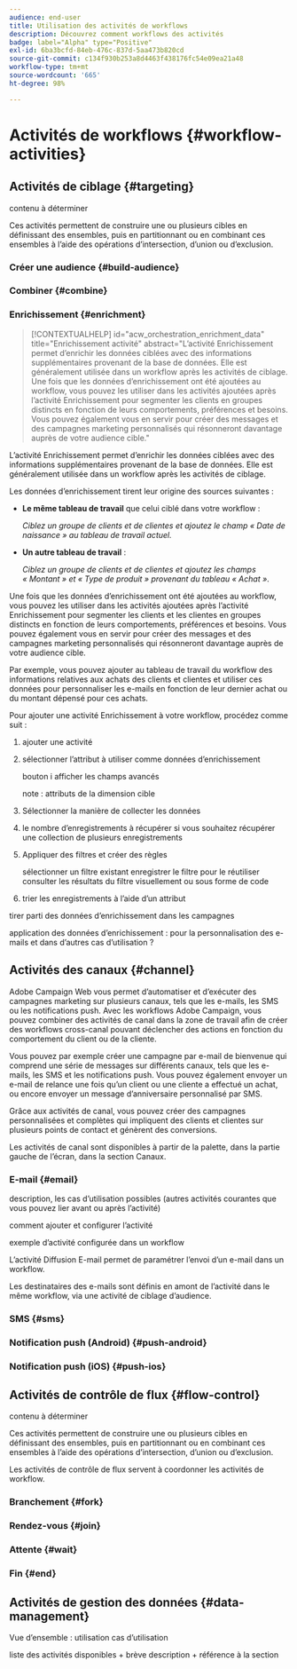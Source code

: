 ```yaml
---
audience: end-user
title: Utilisation des activités de workflows
description: Découvrez comment workflows des activités
badge: label="Alpha" type="Positive"
exl-id: 6ba3bcfd-84eb-476c-837d-5aa473b820cd
source-git-commit: c134f930b253a8d4463f438176fc54e09ea21a48
workflow-type: tm+mt
source-wordcount: '665'
ht-degree: 98%

---
```



# Activités de workflows {#workflow-activities}

## Activités de ciblage {#targeting}

contenu à déterminer

<!--à reformuler-->Ces activités permettent de construire une ou plusieurs cibles en définissant des ensembles, puis en partitionnant ou en combinant ces ensembles à l’aide des opérations d’intersection, d’union ou d’exclusion.

### Créer une audience {#build-audience}

### Combiner {#combine}

### Enrichissement {#enrichment}

>[!CONTEXTUALHELP]
>id="acw_orchestration_enrichment_data"
>title="Enrichissement activité"
>abstract="L’activité Enrichissement permet d’enrichir les données ciblées avec des informations supplémentaires provenant de la base de données. Elle est généralement utilisée dans un workflow après les activités de ciblage.<br/>Une fois que les données d’enrichissement ont été ajoutées au workflow, vous pouvez les utiliser dans les activités ajoutées après l’activité Enrichissement pour segmenter les clients en groupes distincts en fonction de leurs comportements, préférences et besoins. Vous pouvez également vous en servir pour créer des messages et des campagnes marketing personnalisés qui résonneront davantage auprès de votre audience cible."

L’activité Enrichissement permet d’enrichir les données ciblées avec des informations supplémentaires provenant de la base de données. Elle est généralement utilisée dans un workflow après les activités de ciblage.

Les données d’enrichissement tirent leur origine des sources suivantes :

* **Le même tableau de travail** que celui ciblé dans votre workflow :

   *Ciblez un groupe de clients et de clientes et ajoutez le champ « Date de naissance » au tableau de travail actuel.*

* **Un autre tableau de travail** :

   *Ciblez un groupe de clients et de clientes et ajoutez les champs « Montant » et « Type de produit » provenant du tableau « Achat »*.

Une fois que les données d’enrichissement ont été ajoutées au workflow, vous pouvez les utiliser dans les activités ajoutées après l’activité Enrichissement pour segmenter les clients et les clientes en groupes distincts en fonction de leurs comportements, préférences et besoins. Vous pouvez également vous en servir pour créer des messages et des campagnes marketing personnalisés qui résonneront davantage auprès de votre audience cible.

Par exemple, vous pouvez ajouter au tableau de travail du workflow des informations relatives aux achats des clients et clientes et utiliser ces données pour personnaliser les e-mails en fonction de leur dernier achat ou du montant dépensé pour ces achats.

Pour ajouter une activité Enrichissement à votre workflow, procédez comme suit :

1. ajouter une activité
1. sélectionner l’attribut à utiliser comme données d’enrichissement

   bouton i
afficher les champs avancés

   note : attributs de la dimension cible

1. Sélectionner la manière de collecter les données
1. le nombre d’enregistrements à récupérer si vous souhaitez récupérer une collection de plusieurs enregistrements
1. Appliquer des filtres et créer des règles

   sélectionner un filtre existant
enregistrer le filtre pour le réutiliser
consulter les résultats du filtre visuellement ou sous forme de code

1. trier les enregistrements à l’aide d’un attribut

tirer parti des données d’enrichissement dans les campagnes

application des données d’enrichissement : pour la personnalisation des e-mails et dans d’autres cas d’utilisation ?


## Activités des canaux {#channel}

Adobe Campaign Web vous permet d’automatiser et d’exécuter des campagnes marketing sur plusieurs canaux, tels que les e-mails, les SMS ou les notifications push. Avec les workflows Adobe Campaign, vous pouvez combiner des activités de canal dans la zone de travail afin de créer des workflows cross-canal pouvant déclencher des actions en fonction du comportement du client ou de la cliente.

Vous pouvez par exemple créer une campagne par e-mail de bienvenue qui comprend une série de messages sur différents canaux, tels que les e-mails, les SMS et les notifications push. Vous pouvez également envoyer un e-mail de relance une fois qu’un client ou une cliente a effectué un achat, ou encore envoyer un message d’anniversaire personnalisé par SMS.

Grâce aux activités de canal, vous pouvez créer des campagnes personnalisées et complètes qui impliquent des clients et clientes sur plusieurs points de contact et génèrent des conversions.

Les activités de canal sont disponibles à partir de la palette, dans la partie gauche de l’écran, dans la section Canaux.

### E-mail {#email}

description, les cas d’utilisation possibles (autres activités courantes que vous pouvez lier avant ou après l’activité)

comment ajouter et configurer l’activité

exemple d’activité configurée dans un workflow


L’activité Diffusion E-mail permet de paramétrer l’envoi d’un e-mail dans un workflow.

<!-- Scheduled emails available?

This can be a single send email and sent just once, or it can be a recurring email.
* Single send emails are standard emails, sent once.
* Recurring emails allow you to send the same email multiple times to different targets over a defined period. You can aggregate the deliveries per period in order to get reports that correspond to your needs.

When linked to a scheduler, you can define recurring emails.-->

Les destinataires des e-mails sont définis en amont de l’activité dans le même workflow, via une activité de ciblage d’audience.

<!--The message preparation is triggered according to the workflow execution parameters. From the message dashboard, you can select whether to request or not a manual confirmation to send the message (required by default). You can start the workflow manually or place a scheduler activity in the workflow to automate execution.-->


### SMS {#sms}

### Notification push (Android) {#push-android}

### Notification push (iOS) {#push-ios}

## Activités de contrôle de flux {#flow-control}

contenu à déterminer

<!--à reformuler-->Ces activités permettent de construire une ou plusieurs cibles en définissant des ensembles, puis en partitionnant ou en combinant ces ensembles à l’aide des opérations d’intersection, d’union ou d’exclusion.

Les activités de contrôle de flux servent à coordonner les activités de workflow.

### Branchement {#fork}

### Rendez-vous {#join}


### Attente {#wait}

### Fin {#end}

## Activités de gestion des données {#data-management}

Vue d’ensemble : utilisation
cas d’utilisation

liste des activités disponibles + brève description + référence à la section

